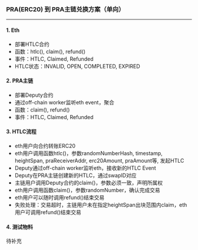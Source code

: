 ### PRA(ERC20) 到 PRA主链兑换方案（单向）
---

#### 1. Eth

- 部署HTLC合约
- 函数：htlc(), claim(), refund()
- 事件：HTLC, Claimed, Refunded
- HTLC状态：INVALID, OPEN, COMPLETED, EXPIRED

#### 2. PRA主链

- 部署Deputy合约
- 通过off-chain worker监听eth event，聚合
- 函数：claim(), refund()
- 事件：HTLC, Claimed, Refunded

#### 3. HTLC流程

- eth用户向合约转账ERC20
- eth用户调用函数htlc()，参数randomNumberHash, timestamp, heightSpan, praReceiverAddr, erc20Amount, praAmount等, 发起HTLC
- Deputy通过off-chain worker监听eth，接收新的HTLC Event
- Deputy在PRA主链创建新的HTLC，通过swapID对应
- 主链用户调用Deputy合约的claim()，参数必须一致，声明所属权
- eth用户调用函数claim()，参数randomNumber，确认完成交易
- eth用户可以随时调用refund()结束交易
- 失败处理：交易超时，主链用户未在指定heightSpan出块范围内claim，eth用户可调用refund()结束交易


#### 4. 测试物料
待补充
